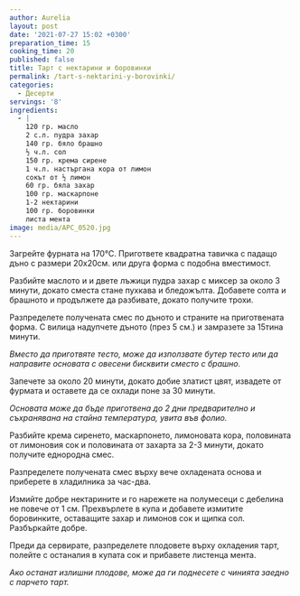 ```yaml
---
author: Aurelia
layout: post
date: '2021-07-27 15:02 +0300'
preparation_time: 15
cooking_time: 20
published: false
title: Тарт с нектарини и боровинки
permalink: /tart-s-nektarini-y-borovinki/
categories:
  - Десерти
servings: '8'
ingredients:
  - |
    120 гр. масло
    2 с.л. пудра захар
    140 гр. бяло брашно
    ½ ч.л. сол
    150 гр. крема сирене
    1 ч.л. настъргана кора от лимон
    сокът от ½ лимон
    60 гр. бяла захар
    100 гр. маскарпоне
    1-2 нектарини
    100 гр. боровинки
    листа мента
image: media/APC_0520.jpg
---
```

Загрейте фурната на 170°С. Пригответе квадратна тавичка с падащо дъно с размери 20х20см. или друга форма с подобна вместимост.

Разбийте маслото и и двете лъжици пудра захар с миксер за около 3 минути, докато сместа стане пухкава и бледожълта. Добавете солта и брашното и продължете да разбивате, докато получите трохи. 

Разпределете получената смес по дъното и страните на приготвената форма. С вилица надупчете дъното (през 5 см.)  и замразете за 15тина минути.

_Вместо да приготвяте тесто, може да използвате бутер тесто или да направите основата с овесени бисквити сместо с брашно._

Запечете за около 20 минути, докато добие златист цвят, извадете от фурмата и оставете да се охлади поне за 30 минути. 

_Основата може да бъде приготвена до 2 дни предварително и съхранявана на стайна температура, увита във фолио._

Разбийте крема сиренето, маскарпонето, лимоновата кора, половината от лимоновия сок и половината от захарта за 2-3 минути, докато получите еднородна смес.

Разпределете получената смес върху вече охладената основа и приберете в хладилника за час-два.

Измийте добре нектарините и го нарежете на полумесеци с дебелина не повече от 1 см. Прехвърлете в купа и добавете измитите боровинките, оставащите захар и лимонов сок и щипка сол. Разбъркайте добре.

Преди да сервирате, разпределете плодовете върху охладения тарт, полейте с останалия в купата сок и прибавете листенца мента.

_Ако останат излишни плодове, може да ги поднесете с чинията заедно с парчето тарт._
